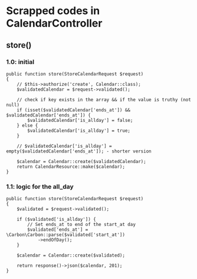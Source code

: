 # Scrapped codes in CalendarController

## store()
### 1.0: initial 
    public function store(StoreCalendarRequest $request)
    {
        // $this->authorize('create', Calendar::class);
        $validatedCalendar = $request->validated();

        // check if key exists in the array && if the value is truthy (not null)
        if (isset($validatedCalendar['ends_at']) && $validatedCalendar['ends_at']) {
            $validatedCalendar['is_allday'] = false;
        } else {
            $validatedCalendar['is_allday'] = true;
        }

        // $validatedCalendar['is_allday'] = empty($validatedCalendar['ends_at']); - shorter version

        $calendar = Calendar::create($validatedCalendar);
        return CalendarResource::make($calendar);
    }
### 1.1: logic for the all_day 
    public function store(StoreCalendarRequest $request)
    {
        $validated = $request->validated();

        if ($validated['is_allday']) {
            // Set ends_at to end of the start_at day
            $validated['ends_at'] = \Carbon\Carbon::parse($validated['start_at'])
                ->endOfDay();
        }

        $calendar = Calendar::create($validated);

        return response()->json($calendar, 201);
    }